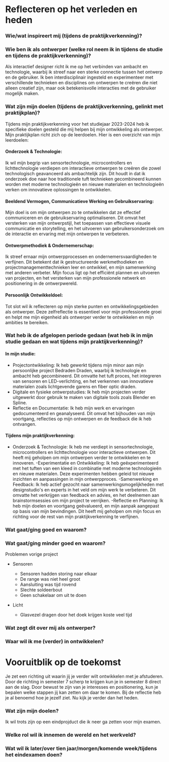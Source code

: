 # Reflecteren op het verleden en heden

### Wie/wat inspireert mij (tijdens de praktijkverkenning)?
    
### Wie ben ik als ontwerper (welke rol neem ik in tijdens de studie en tijdens de praktijkverkenning)?
Als interactief designer richt ik me op het verbinden van ambacht en technologie, waarbij ik streef naar een sterke connectie tussen het ontwerp en de gebruiker. Ik ben interdisciplinair ingesteld en experimenteer met verschillende technieken en disciplines om ontwerpen te creëren die niet alleen creatief zijn, maar ook betekenisvolle interacties met de gebruiker mogelijk maken.

### Wat zijn mijn doelen (tijdens de praktijkverkenning, gelinkt met praktijkplan)?
Tijdens mijn praktijkverkenning voor het studiejaar 2023-2024 heb ik specifieke doelen gesteld die mij helpen bij mijn ontwikkeling als ontwerper. Mijn praktijkplan richt zich op de leerdoelen. Hier is een overzicht van mijn leerdoelen:

#### Onderzoek & Technologie: 
Ik wil mijn begrip van sensortechnologie, microcontrollers en lichttechnologie verdiepen om interactieve ontwerpen te creëren die zowel technologisch geavanceerd als ambachtelijk zijn. Dit houdt in dat ik onderzoek doe naar hoe traditionele tuft technieken gecombineerd kunnen worden met moderne technologieën en nieuwe materialen en technologieën verken om innovatieve oplossingen te ontwikkelen.

#### Beeldend Vermogen, Communicatieve Werking en Gebruikservaring: 
Mijn doel is om mijn ontwerpen zo te ontwikkelen dat ze effectief communiceren en de gebruikservaring optimaliseren. Dit omvat het versterken van mijn ontwerpstijl, het toepassen van effectieve visuele communicatie en storytelling, en het uitvoeren van gebruikersonderzoek om de interactie en ervaring met mijn ontwerpen te verbeteren.

#### Ontwerpmethodiek & Ondernemerschap:
Ik streef ernaar mijn ontwerpprocessen en ondernemersvaardigheden te verfijnen. Dit betekent dat ik gestructureerde werkmethodieken en projectmanagementtechnieken leer en ontwikkel, en mijn samenwerking met anderen verbeter. Mijn focus ligt op het efficiënt plannen en uitvoeren van projecten, en het versterken van mijn professionele netwerk en positionering in de ontwerpwereld.

#### Persoonlijk Ontwikkeldoel: 
Tot slot wil ik reflecteren op mijn sterke punten en ontwikkelingsgebieden als ontwerper. Deze zelfreflectie is essentieel voor mijn professionele groei en helpt me mijn eigenheid als ontwerper verder te ontwikkelen en mijn ambities te bereiken.

### Wat heb ik de afgelopen periode gedaan (wat heb ik in mijn studie gedaan en wat tijdens mijn praktijkverkenning)? 

#### In mijn studie:

- Projectontwikkeling: Ik heb gewerkt tijdens mijn minor aan mijn persoonlijke project Bedraden Draden, waarbij ik technologie en ambacht heb gecombineerd. Dit omvatte het tuft proces, het integreren van sensoren en LED-verlichting, en het verkennen van innovatieve materialen zoals lichtgevende garens en fiber optic draden.
- Digitale en fysieke ontwerpstudies: Ik heb mijn projecten verder uitgewerkt door gebruik te maken van digitale tools zoals Blender en Spline.
- Reflectie en Documentatie: Ik heb mijn werk en ervaringen gedocumenteerd en geanalyseerd. Dit omvat het bijhouden van mijn voortgang, reflecties op mijn ontwerpen en de feedback die ik heb ontvangen.

#### Tijdens mijn praktijkverkenning:

- Onderzoek & Technologie: Ik heb me verdiept in sensortechnologie, microcontrollers en lichttechnologie voor interactieve ontwerpen. Dit heeft mij geholpen om mijn ontwerpen verder te ontwikkelen en te innoveren.
-Experimentatie en Ontwikkeling: Ik heb geëxperimenteerd met het tuften van een kleed in combinatie met moderne technologieën en nieuwe materialen. Deze experimenten hebben geleid tot nieuwe inzichten en aanpassingen in mijn ontwerpproces.
-Samenwerking en Feedback: Ik heb actief gezocht naar samenwerkingsmogelijkheden met designstudio's en experts in het veld om mijn werk te verbeteren. Dit omvatte het verkrijgen van feedback en advies, en het deelnemen aan brainstormsessies om mijn project te verrijken.
-Reflectie en Planning: Ik heb mijn doelen en voortgang geëvalueerd, en mijn aanpak aangepast op basis van mijn bevindingen. Dit heeft mij geholpen om mijn focus en richting voor de rest van mijn praktijkverkenning te verfijnen.

### Wat gaat/ging goed en waarom?

### Wat gaat/ging minder goed en waarom?
Problemen vorige project
- Sensoren
	- Sensoren hadden storing naar elkaar
	- De range was niet heel groot
	- Aansluiting was tijd rovend
	- Slechte soldeerbout
	- Geen schakelaar om uit te doen
	
- Licht
	- Glasvezel dragen door het doek krijgen koste veel tijd


### Wat zegt dit over mij als ontwerper?

### Waar wil ik me (verder) in ontwikkelen?


# Vooruitblik op de toekomst 
Je zet een richting uit waarin jij je verder wilt ontwikkelen met je afstuderen. Door de richting in semester 7 scherp te krijgen kun je in semester 8 direct aan de slag. Door bewust te zijn van je interesses en positionering, kun je bepalen welke stappen jij kan zetten om daar te komen. Bij de reflectie heb je al benoemd hoe je jezelf ziet. Nu kijk je verder dan het heden.

### Wat zijn mijn doelen?
Ik wil trots zijn op een eindprojduct die ik neer ga zetten voor mijn examen. 

### Welke rol wil ik innemen de wereld en het werkveld?


### Wat wil ik later/over tien jaar/morgen/komende week/tijdens het eindexamen doen?  
